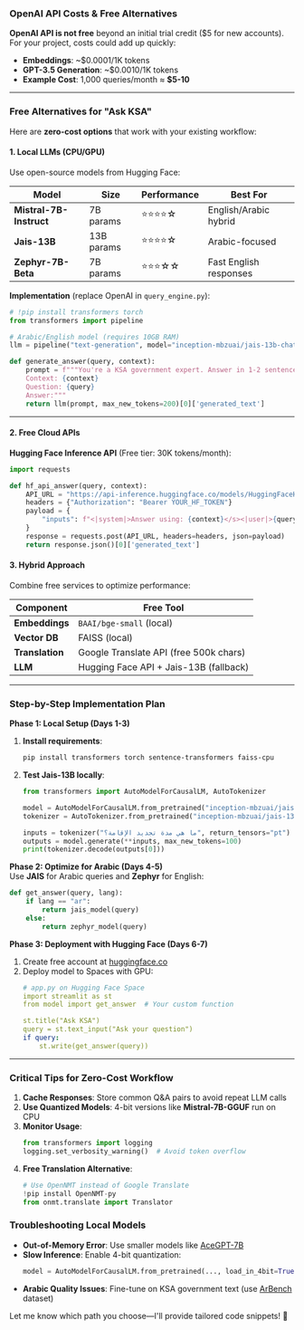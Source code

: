 ### **OpenAI API Costs & Free Alternatives**  
**OpenAI API is not free** beyond an initial trial credit ($5 for new accounts). For your project, costs could add up quickly:  
- **Embeddings**: ~$0.0001/1K tokens  
- **GPT-3.5 Generation**: ~$0.0010/1K tokens  
- **Example Cost**: 1,000 queries/month ≈ **$5-10**  

---

### **Free Alternatives for "Ask KSA"**  
Here are **zero-cost options** that work with your existing workflow:

#### **1. Local LLMs (CPU/GPU)**  
Use open-source models from Hugging Face:  

| **Model**                  | **Size** | **Performance** | **Best For**          |  
|----------------------------|----------|-----------------|-----------------------|  
| **Mistral-7B-Instruct**    | 7B params | ⭐⭐⭐⭐☆       | English/Arabic hybrid |  
| **Jais-13B**               | 13B params | ⭐⭐⭐⭐☆       | Arabic-focused        |  
| **Zephyr-7B-Beta**         | 7B params | ⭐⭐⭐☆☆       | Fast English responses|  

**Implementation** (replace OpenAI in `query_engine.py`):  
```python
# !pip install transformers torch
from transformers import pipeline

# Arabic/English model (requires 10GB RAM)
llm = pipeline("text-generation", model="inception-mbzuai/jais-13b-chat")

def generate_answer(query, context):
    prompt = f"""You're a KSA government expert. Answer in 1-2 sentences using ONLY this context:
    Context: {context}
    Question: {query}
    Answer:"""
    return llm(prompt, max_new_tokens=200)[0]['generated_text']
```

---

#### **2. Free Cloud APIs**  
**Hugging Face Inference API** (Free tier: 30K tokens/month):  
```python
import requests

def hf_api_answer(query, context):
    API_URL = "https://api-inference.huggingface.co/models/HuggingFaceH4/zephyr-7b-beta"
    headers = {"Authorization": "Bearer YOUR_HF_TOKEN"}
    payload = {
        "inputs": f"<|system|>Answer using: {context}</s><|user|>{query}</s><|assistant|>"
    }
    response = requests.post(API_URL, headers=headers, json=payload)
    return response.json()[0]['generated_text']
```

#### **3. Hybrid Approach**  
Combine free services to optimize performance:  

| **Component**      | **Free Tool**                          |  
|--------------------|----------------------------------------|  
| **Embeddings**     | `BAAI/bge-small` (local)               |  
| **Vector DB**      | FAISS (local)                          |  
| **Translation**    | Google Translate API (free 500k chars) |  
| **LLM**            | Hugging Face API + Jais-13B (fallback) |  

---

### **Step-by-Step Implementation Plan**  
**Phase 1: Local Setup (Days 1-3)**  
1. **Install requirements**:  
   ```bash
   pip install transformers torch sentence-transformers faiss-cpu
   ```
2. **Test Jais-13B locally**:  
   ```python
   from transformers import AutoModelForCausalLM, AutoTokenizer
   
   model = AutoModelForCausalLM.from_pretrained("inception-mbzuai/jais-13b-chat")
   tokenizer = AutoTokenizer.from_pretrained("inception-mbzuai/jais-13b-chat")
   
   inputs = tokenizer("ما هي مدة تجديد الإقامة؟", return_tensors="pt")
   outputs = model.generate(**inputs, max_new_tokens=100)
   print(tokenizer.decode(outputs[0]))
   ```

**Phase 2: Optimize for Arabic (Days 4-5)**  
Use **JAIS** for Arabic queries and **Zephyr** for English:  
```python
def get_answer(query, lang):
    if lang == "ar":
        return jais_model(query)
    else:
        return zephyr_model(query)
```

**Phase 3: Deployment with Hugging Face (Days 6-7)**  
1. Create free account at [huggingface.co](https://huggingface.co/)  
2. Deploy model to Spaces with GPU:  
   ```yaml
   # app.py on Hugging Face Space
   import streamlit as st
   from model import get_answer  # Your custom function

   st.title("Ask KSA")
   query = st.text_input("Ask your question")
   if query:
       st.write(get_answer(query))
   ```

---

### **Critical Tips for Zero-Cost Workflow**  
1. **Cache Responses**: Store common Q&A pairs to avoid repeat LLM calls  
2. **Use Quantized Models**: 4-bit versions like **Mistral-7B-GGUF** run on CPU  
3. **Monitor Usage**:  
   ```python
   from transformers import logging
   logging.set_verbosity_warning()  # Avoid token overflow
   ```
4. **Free Translation Alternative**:  
   ```python
   # Use OpenNMT instead of Google Translate
   !pip install OpenNMT-py
   from onmt.translate import Translator
   ```

### **Troubleshooting Local Models**  
- **Out-of-Memory Error**: Use smaller models like [AceGPT-7B](https://huggingface.co/FreedomIntelligence/AceGPT-7B)  
- **Slow Inference**: Enable 4-bit quantization:  
  ```python
  model = AutoModelForCausalLM.from_pretrained(..., load_in_4bit=True)
  ```
- **Arabic Quality Issues**: Fine-tune on KSA government text (use [ArBench](https://arbench.com/) dataset)  

Let me know which path you choose—I'll provide tailored code snippets! 🚀
